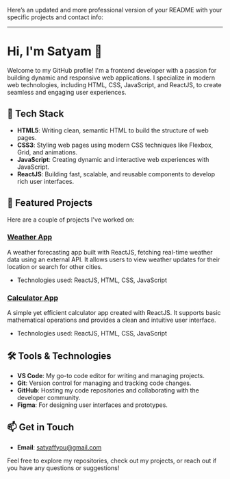 Here’s an updated and more professional version of your README with your specific projects and contact info:

---

# Hi, I'm Satyam 👋

Welcome to my GitHub profile! I'm a frontend developer with a passion for building dynamic and responsive web applications. I specialize in modern web technologies, including HTML, CSS, JavaScript, and ReactJS, to create seamless and engaging user experiences.

## 🌱 Tech Stack

- **HTML5**: Writing clean, semantic HTML to build the structure of web pages.
- **CSS3**: Styling web pages using modern CSS techniques like Flexbox, Grid, and animations.
- **JavaScript**: Creating dynamic and interactive web experiences with JavaScript.
- **ReactJS**: Building fast, scalable, and reusable components to develop rich user interfaces.

## 🚀 Featured Projects

Here are a couple of projects I've worked on:

### **[Weather App](#)**  
A weather forecasting app built with ReactJS, fetching real-time weather data using an external API. It allows users to view weather updates for their location or search for other cities.

- Technologies used: ReactJS, HTML, CSS, JavaScript


### **[Calculator App](#)**  
A simple yet efficient calculator app created with ReactJS. It supports basic mathematical operations and provides a clean and intuitive user interface.

- Technologies used: ReactJS, HTML, CSS, JavaScript


## 🛠️ Tools & Technologies

- **VS Code**: My go-to code editor for writing and managing projects.
- **Git**: Version control for managing and tracking code changes.
- **GitHub**: Hosting my code repositories and collaborating with the developer community.
- **Figma**: For designing user interfaces and prototypes.

## 📫 Get in Touch

- **Email**: [satyaffyou@gmail.com](mailto:satyaffyou@gmail.com)

Feel free to explore my repositories, check out my projects, or reach out if you have any questions or suggestions!

